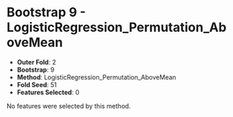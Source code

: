 # Bootstrap 9 - LogisticRegression_Permutation_AboveMean

- **Outer Fold**: 2
- **Bootstrap**: 9
- **Method**: LogisticRegression_Permutation_AboveMean
- **Fold Seed**: 51
- **Features Selected**: 0

No features were selected by this method.

